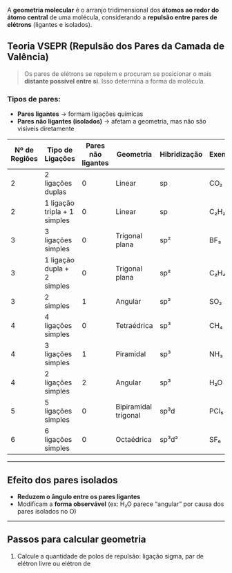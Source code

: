 A **geometria molecular** é o arranjo tridimensional dos **átomos ao redor do átomo central** de uma molécula, considerando a **repulsão entre pares de elétrons** (ligantes e isolados).

## **Teoria VSEPR (Repulsão dos Pares da Camada de Valência)**

> Os pares de elétrons se repelem e procuram se posicionar o mais **distante possível entre si**. Isso determina a forma da molécula.

### Tipos de pares:

- **Pares ligantes** → formam ligações químicas
- **Pares não ligantes (isolados)** → afetam a geometria, mas não são visíveis diretamente

| Nº de Regiões | Tipo de Ligações         | Pares não ligantes | Geometria              | Hibridização | Exemplo | Fórmulas |
|---------------|---------------------------|---------------------|------------------------|--------------|---------|----------|
| 2             | 2 ligações duplas         | 0                   | Linear                 | sp           | CO₂     | O=C=O    |
| 2             | 1 ligação tripla + 1 simples | 0                | Linear                 | sp           | C₂H₂    | HC≡CH    |
| 3             | 3 ligações simples        | 0                   | Trigonal plana         | sp²          | BF₃     | BF₃      |
| 3             | 1 ligação dupla + 2 simples | 0                | Trigonal plana         | sp²          | C₂H₄    | H₂C=CH₂  |
| 3             | 2 simples                 | 1                   | Angular                | sp²          | SO₂     | O=S=O    |
| 4             | 4 ligações simples        | 0                   | Tetraédrica            | sp³          | CH₄     | CH₄      |
| 4             | 3 ligações simples        | 1                   | Piramidal              | sp³          | NH₃     | NH₃      |
| 4             | 2 ligações simples        | 2                   | Angular                | sp³          | H₂O     | H₂O      |
| 5             | 5 ligações simples        | 0                   | Bipiramidal trigonal   | sp³d         | PCl₅    | PCl₅     |
| 6             | 6 ligações simples        | 0                   | Octaédrica             | sp³d²        | SF₆     | SF₆      |


---

## **Efeito dos pares isolados**

- **Reduzem o ângulo entre os pares ligantes**
- Modificam a **forma observável** (ex: H₂O parece “angular” por causa dos pares isolados no O)
---

## Passos para calcular geometria 

1. Calcule a quantidade de polos de repulsão: ligação sigma, par de elétron livre ou elétron de